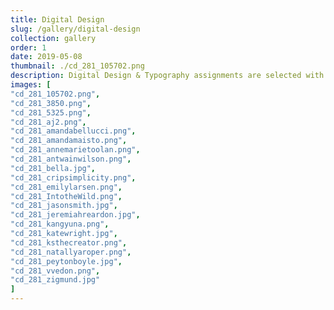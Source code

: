 ```yaml
---
title: Digital Design
slug: /gallery/digital-design
collection: gallery
order: 1
date: 2019-05-08
thumbnail: ./cd_281_105702.png
description: Digital Design & Typography assignments are selected with the student's portfolio in mind and provide a variety of design challenges that will enhance students' competitive power for industry needs. Special emphasis will be placed on typographic detail, vocabulary, the design process, presentation, assemblage, and problem solving in a "real world" context.
images: [
"cd_281_105702.png",
"cd_281_3850.png",
"cd_281_5325.png",
"cd_281_aj2.png",
"cd_281_amandabellucci.png",
"cd_281_amandamaisto.png",
"cd_281_annemarietoolan.png",
"cd_281_antwainwilson.png",
"cd_281_bella.jpg",
"cd_281_cripsimplicity.png",
"cd_281_emilylarsen.png",
"cd_281_IntotheWild.png",
"cd_281_jasonsmith.jpg",
"cd_281_jeremiahreardon.jpg",
"cd_281_kangyuna.png",
"cd_281_katewright.jpg",
"cd_281_ksthecreator.png",
"cd_281_natallyaroper.png",
"cd_281_peytonboyle.jpg",
"cd_281_vvedon.png",
"cd_281_zigmund.jpg"
]
---
```

